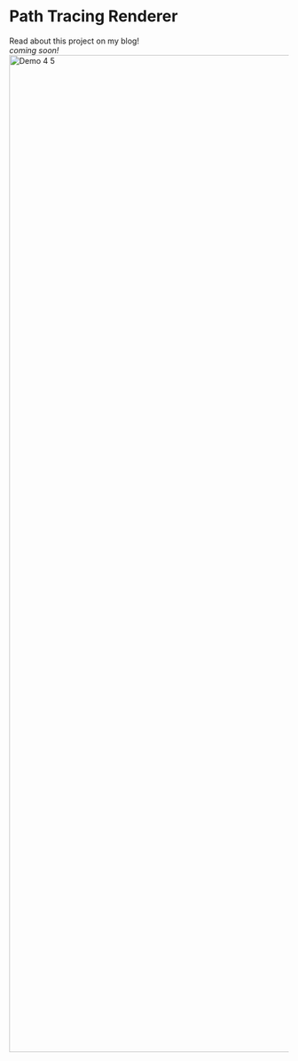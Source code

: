 # Path Tracing Renderer  

Read about this project on my blog!  
*coming soon!*
<img width="2880" height="1800" alt="Demo 4 5" src="https://github.com/user-attachments/assets/a331ed92-0eab-4479-9020-cb65c2001b84" />
